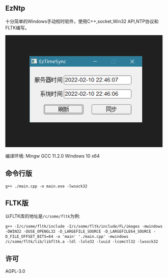 ## EzNtp

十分简单的Windows手动校时软件，使用C++,socket,Win32 API,NTP协议和FLTK编写。

![截图](screenshot.png)

编译环境: Mingw GCC 11.2.0 Windows 10 x64

## 命令行版

    g++ ./main.cpp -o main.exe -lwsock32

## FLTK版

以FLTK库的地址是`/c/some/fltk`为例:

    g++ -I/c/some/fltk/include -I/c/some/fltk/include/FL/images -mwindows -DWIN32 -DUSE_OPENGL32 -D_LARGEFILE_SOURCE -D_LARGEFILE64_SOURCE -D_FILE_OFFSET_BITS=64 -o 'main' './main.cpp' -mwindows /c/some/fltk/lib/libfltk.a -ldl -lole32 -luuid -lcomctl32 -lwsock32


## 许可

AGPL-3.0


